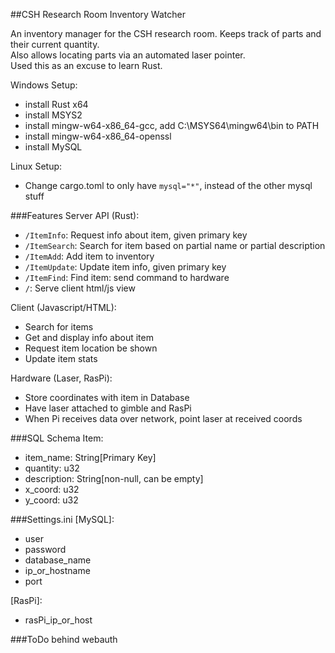 ##CSH Research Room Inventory Watcher

An inventory manager for the CSH research room. Keeps track of parts and their current quantity.  
Also allows locating parts via an automated laser pointer.  
Used this as an excuse to learn Rust.  

Windows Setup:  
 * install Rust x64
 * install MSYS2
  * install mingw-w64-x86_64-gcc, add C:\MSYS64\mingw64\bin to PATH
  * install mingw-w64-x86_64-openssl
 * install MySQL
 
Linux Setup:  
 * Change cargo.toml to only have `mysql="*"`, instead of the other mysql stuff
 
###Features
Server API (Rust):
 * `/ItemInfo`: Request info about item, given primary key
 * `/ItemSearch`: Search for item based on partial name or partial description 
 * `/ItemAdd`: Add item to inventory
 * `/ItemUpdate`: Update item info, given primary key
 * `/ItemFind`: Find item: send command to hardware
 * `/`: Serve client html/js view
 
Client (Javascript/HTML):
 * Search for items
 * Get and display info about item 
 * Request item location be shown
 * Update item stats
 
Hardware (Laser, RasPi):
 * Store coordinates with item in Database
 * Have laser attached to gimble and RasPi
 * When Pi receives data over network, point laser at received coords
 
###SQL Schema
Item:
 * item_name: String[Primary Key]  
 * quantity: u32  
 * description: String[non-null, can be empty]  
 * x_coord: u32  
 * y_coord: u32  
  
###Settings.ini
\[MySQL\]:  
 * user
 * password
 * database_name
 * ip\_or\_hostname
 * port
 
\[RasPi\]: 
 * rasPi\_ip\_or\_host
 
###ToDo 
behind webauth  